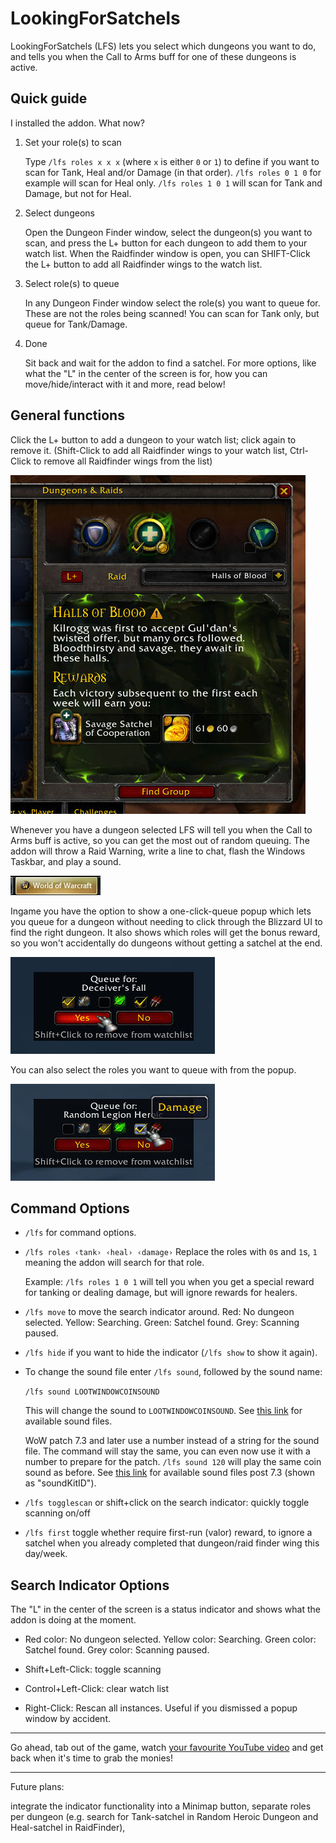# LookingForSatchels
LookingForSatchels (LFS) lets you select which dungeons you want to do, and tells you when the Call to Arms buff for one of these dungeons is active.

## Quick guide

I installed the addon. What now?

1. Set your role(s) to scan

    Type `/lfs roles x x x` (where `x` is either `0` or `1`) to define if you want to scan for Tank, Heal and/or Damage (in that order). `/lfs roles 0 1 0` for example will scan for Heal only. `/lfs roles 1 0 1` will scan for Tank and Damage, but not for Heal.

2. Select dungeons

    Open the Dungeon Finder window, select the dungeon(s) you want to scan, and press the L+ button for each dungeon to add them to your watch list. When the Raidfinder window is open, you can SHIFT-Click the L+ button to add all Raidfinder wings to the watch list.

3. Select role(s) to queue

    In any Dungeon Finder window select the role(s) you want to queue for. These are not the roles being scanned! You can scan for Tank only, but queue for Tank/Damage.

4. Done

    Sit back and wait for the addon to find a satchel. For more options, like what the "L" in the center of the screen is for, how you can move/hide/interact with it and more, read below!

## General functions

Click the L+ button to add a dungeon to your watch list; click again to remove it. (Shift-Click to add all Raidfinder wings to your watch list, Ctrl-Click to remove all Raidfinder wings from the list)

![click the button](Screenshots/q1449860524768lk.LFSpressthebutton.jpg)

Whenever you have a dungeon selected LFS will tell you when the Call to Arms buff is active, so you can get the most out of random queuing. The addon will throw a Raid Warning, write a line to chat, flash the Windows Taskbar, and play a sound.

![taskbar flash](Screenshots/q1449860534932lk.wowflashtaskbar.jpg)

Ingame you have the option to show a one-click-queue popup which lets you queue for a dungeon without needing to click through the Blizzard UI to find the right dungeon. It also shows which roles will get the bonus reward, so you won't accidentally do dungeons without getting a satchel at the end.

![one click queue](Screenshots/q1503430584149lk.lfs.queue.popup.jpg)

You can also select the roles you want to queue with from the popup.

![one click queue roles](Screenshots/q1503430590157lk.lfs.queue.popup.select.roles.jpg)

## Command Options

- `/lfs` for command options.

- `/lfs roles ‹tank› ‹heal› ‹damage›` Replace the roles with `0`s and `1`s, `1` meaning the addon will search for that role.

    Example: `/lfs roles 1 0 1` will tell you when you get a special reward for tanking or dealing damage, but will ignore rewards for healers.

- `/lfs move` to move the search indicator around. Red: No dungeon selected. Yellow: Searching. Green: Satchel found. Grey: Scanning paused.

- `/lfs hide` if you want to hide the indicator (`/lfs show` to show it again).

- To change the sound file enter `/lfs sound`, followed by the sound name:

    `/lfs sound LOOTWINDOWCOINSOUND`

    This will change the sound to `LOOTWINDOWCOINSOUND`. See [this link](http://wowwiki.wikia.com/wiki/API_PlaySound) for available sound files.

    WoW patch 7.3 and later use a number instead of a string for the sound file. The command will stay the same, you can even now use it with a number to prepare for the patch. `/lfs sound 120` will play the same coin sound as before. See [this link](https://wow.gamepedia.com/API_PlaySound) for available sound files post 7.3 (shown as "soundKitID").

- `/lfs togglescan` or shift+click on the search indicator: quickly toggle scanning on/off

- `/lfs first` toggle whether require first-run (valor) reward, to ignore a satchel when you already completed that dungeon/raid finder wing this day/week.

## Search Indicator Options

The "L" in the center of the screen is a status indicator and shows what the addon is doing at the moment.

- Red color: No dungeon selected. Yellow color: Searching. Green color: Satchel found. Grey color: Scanning paused.

- Shift+Left-Click: toggle scanning

- Control+Left-Click: clear watch list

- Right-Click: Rescan all instances. Useful if you dismissed a popup window by accident.

---

Go ahead, tab out of the game, watch [your favourite YouTube video](https://www.youtube.com/watch?v=J---aiyznGQ) and get back when it's time to grab the monies!

---

Future plans:

integrate the indicator functionality into a Minimap button,
separate roles per dungeon (e.g. search for Tank-satchel in Random Heroic Dungeon and Heal-satchel in RaidFinder),
